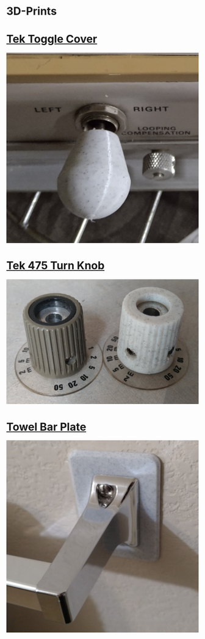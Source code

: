 # 3D-Prints

# [Tek Toggle Cover](Tek-Toggle-Cover/readme.md)

![Photo](/Tek-Toggle-Cover/final-result.jpg)

# [Tek 475 Turn Knob](Tek475-Knob/readme.md)

![Photo](/Tek475-Knob/tek475_knob_final.jpg)

# [Towel Bar Plate](Towel-Bar-Plate/readme.md)

![Photo](/Towel-Bar-Plate/after.jpg)
